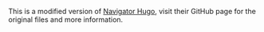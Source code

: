 This is a modified version of [Navigator Hugo](https://github.com/themefisher/navigator-hugo), visit their GitHub page for the original files and more information.
